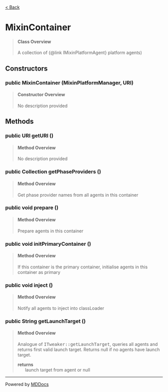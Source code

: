 [< Back](../README.md)
# MixinContainer #
>#### Class Overview ####
>A collection of {@link IMixinPlatformAgent} platform agents)
## Constructors ##
### public MixinContainer (MixinPlatformManager, URI) ###
>#### Constructor Overview ####
>No description provided
>
## Methods ##
### public URI getURI () ###
>#### Method Overview ####
>No description provided
>
### public Collection getPhaseProviders () ###
>#### Method Overview ####
>Get phase provider names from all agents in this container
>
### public void prepare () ###
>#### Method Overview ####
>Prepare agents in this container
>
### public void initPrimaryContainer () ###
>#### Method Overview ####
>If this container is the primary container, initialise agents in this
 container as primary
>
### public void inject () ###
>#### Method Overview ####
>Notify all agents to inject into classLoader
>
### public String getLaunchTarget () ###
>#### Method Overview ####
>Analogue of <tt>ITweaker::getLaunchTarget</tt>, queries all agents and
 returns first valid launch target. Returns null if no agents have launch
 target.
>
>**returns**<br />
>&nbsp;&nbsp;&nbsp;&nbsp;&nbsp;&nbsp;launch target from agent or null
>

---
Powered by [MDDocs](https://github.com/VRCube/MDDocs)